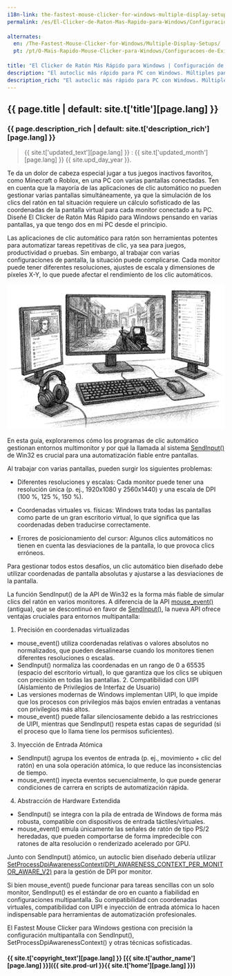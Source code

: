 ```yaml
---
i18n-link: the-fastest-mouse-clicker-for-windows-multiple-display-setups
permalink: /es/El-Clicker-de-Raton-Mas-Rapido-para-Windows/Configuraciones-de-Pantalla-Multiple/

alternates:
  en: /The-Fastest-Mouse-Clicker-for-Windows/Multiple-Display-Setups/
  pt: /pt/O-Mais-Rapido-Mouse-Clicker-para-Windows/Configuracoes-de-Exibicao-Multipla/

title: "El Clicker de Ratón Más Rápido para Windows | Configuración de Múltiples Pantallas"
description: "El autoclic más rápido para PC con Windows. Múltiples pantallas: diferentes resoluciones, coordenadas virtuales, errores de posicionamiento, SendInput()"
description_rich: "El autoclic más rápido para PC con Windows. Múltiples pantallas: diferentes resoluciones, coordenadas virtuales, errores de posicionamiento, SendInput()"
---
```


## {{ page.title | default: site.t['title'][page.lang] }}

### {{ page.description_rich | default: site.t['description_rich'][page.lang] }}

> {{ site.t['updated_text'][page.lang] }} : {{ site.t['updated_month'][page.lang] }} {{ site.upd_day_year }}.

Te da un dolor de cabeza especial jugar a tus juegos inactivos favoritos, como Minecraft o Roblox, en una PC con varias pantallas conectadas.
Ten en cuenta que la mayoría de las aplicaciones de clic automático no pueden gestionar varias pantallas simultáneamente,
ya que la simulación de los clics del ratón en tal situación requiere un cálculo sofisticado de las coordenadas de la pantalla virtual para cada monitor conectado a tu PC.
Diseñé El Clicker de Ratón Más Rápido para Windows pensando en varias pantallas, ya que tengo dos en mi PC desde el principio.

Las aplicaciones de clic automático para ratón son herramientas potentes para automatizar tareas repetitivas de clic, ya sea para juegos, productividad o pruebas. Sin embargo, al trabajar con varias configuraciones de pantalla, la situación puede complicarse. Cada monitor puede tener diferentes resoluciones, ajustes de escala y dimensiones de píxeles X-Y, lo que puede afectar el rendimiento de los clic automáticos.

<img src="/assets/images/Multiple-Display-Setup.png" alt="The Fastest Mouse Clicker for Windows: Multiple-Display-Setup" />

En esta guía, exploraremos cómo los programas de clic automático gestionan entornos multimonitor y por qué la llamada al sistema <a href="https://learn.microsoft.com/es-es/windows/win32/api/winuser/nf-winuser-sendinput" target="_blank">SendInput()</a> de Win32 es crucial para una automatización fiable entre pantallas.

Al trabajar con varias pantallas, pueden surgir los siguientes problemas:

* Diferentes resoluciones y escalas: Cada monitor puede tener una resolución única (p. ej., 1920x1080 y 2560x1440) y una escala de DPI (100 %, 125 %, 150 %).

* Coordenadas virtuales vs. físicas: Windows trata todas las pantallas como parte de un gran escritorio virtual, lo que significa que las coordenadas deben traducirse correctamente.

* Errores de posicionamiento del cursor: Algunos clics automáticos no tienen en cuenta las desviaciones de la pantalla, lo que provoca clics erróneos.

Para gestionar todos estos desafíos, un clic automático bien diseñado debe utilizar coordenadas de pantalla absolutas y ajustarse a las desviaciones de la pantalla.

La función SendInput() de la API de Win32 es la forma más fiable de simular clics del ratón en varios monitores. A diferencia de la API <a href="https://learn.microsoft.com/es-es/windows/win32/api/winuser/nf-winuser-mouse_event" target="_blank">mouse_event()</a> (antigua),
que se descontinuó en favor de <a href="https://learn.microsoft.com/es-es/windows/win32/api/winuser/nf-winuser-sendinput" target="_blank">SendInput()</a>,
la nueva API ofrece ventajas cruciales para entornos multipantalla:

1. Precisión en coordenadas virtualizadas
* mouse_event() utiliza coordenadas relativas o valores absolutos no normalizados, que pueden desalinearse cuando los monitores tienen diferentes resoluciones o escalas.
* SendInput() normaliza las coordenadas en un rango de 0 a 65535 (espacio del escritorio virtual), lo que garantiza que los clics se ubiquen con precisión en todas las pantallas. 2. Compatibilidad con UIPI (Aislamiento de Privilegios de Interfaz de Usuario)
* Las versiones modernas de Windows implementan UIPI, lo que impide que los procesos con privilegios más bajos envíen entradas a ventanas con privilegios más altos.
* mouse_event() puede fallar silenciosamente debido a las restricciones de UIPI, mientras que SendInput() respeta estas capas de seguridad (si el proceso que lo llama tiene los permisos suficientes).

3. Inyección de Entrada Atómica
* SendInput() agrupa los eventos de entrada (p. ej., movimiento + clic del ratón) en una sola operación atómica, lo que reduce las inconsistencias de tiempo.
* mouse_event() inyecta eventos secuencialmente, lo que puede generar condiciones de carrera en scripts de automatización rápida.

4. Abstracción de Hardware Extendida
* SendInput() se integra con la pila de entrada de Windows de forma más robusta, compatible con dispositivos de entrada táctiles/virtuales.
* mouse_event() emula únicamente las señales de ratón de tipo PS/2 heredadas, que pueden comportarse de forma impredecible con ratones de alta resolución o renderizado acelerado por GPU.

Junto con SendInput() atómico, un autoclic bien diseñado debería utilizar <a href="https://learn.microsoft.com/es-es/windows/win32/api/winuser/nf-winuser-setprocessdpiawarenesscontext" target="_blank">SetProcessDpiAwarenessContext(DPI_AWARENESS_CONTEXT_PER_MONITOR_AWARE_V2)</a> para la gestión de DPI por monitor.

Si bien mouse_event() puede funcionar para tareas sencillas con un solo monitor, SendInput() es el estándar de oro en cuanto a fiabilidad en configuraciones multipantalla. Su compatibilidad con coordenadas virtuales, compatibilidad con UIPI e inyección de entrada atómica lo hacen indispensable para herramientas de automatización profesionales.

El Fastest Mouse Clicker para Windows gestiona con precisión la configuración multipantalla con SendInput(), SetProcessDpiAwarenessContext() y otras técnicas sofisticadas.


#### {{ site.t['copyright_text'][page.lang] }} [{{ site.t['author_name'][page.lang] }}]({{ site.prod-url }}{{ site.t['home'][page.lang] }})
